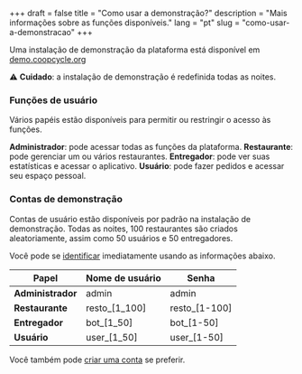 +++
draft = false
title = "Como usar a demonstração?"
description = "Mais informações sobre as funções disponíveis."
lang = "pt"
slug = "como-usar-a-demonstracao"
+++

Uma instalação de demonstração da plataforma está disponível em [demo.coopcycle.org](https://demo.coopcycle.org)


⚠️ **Cuidado**: a instalação de demonstração é redefinida todas as noites.

### Funções de usuário

Vários papéis estão disponíveis para permitir ou restringir o acesso às funções.

**Administrador**: pode acessar todas as funções da plataforma.
**Restaurante**: pode gerenciar um ou vários restaurantes.
**Entregador**: pode ver suas estatísticas e acessar o aplicativo.
**Usuário**: pode fazer pedidos e acessar seu espaço pessoal.

### Contas de demonstração

Contas de usuário estão disponíveis por padrão na instalação de demonstração.
Todas as noites, 100 restaurantes são criados aleatoriamente, assim como 50 usuários e 50 entregadores.

Você pode se [identificar](https://demo.coopcycle.org/login) imediatamente usando as informações abaixo.


<table class="table">
  <thead>
    <th>Papel</th>
    <th>Nome de usuário</th>
    <th>Senha</th>
  </thead>
  <tbody>
    <tr>
      <td><strong>Administrador</strong></td>
      <td>admin</td>
      <td>admin</td>
    </tr>
    <tr>
      <td><strong>Restaurante</strong></td>
      <td>resto_[1_100]</td>
      <td>resto_[1-100]</td>
    </tr>
    <tr>
      <td><strong>Entregador</strong></td>
      <td>bot_[1_50]</td>
      <td>bot_[1-50]</td>
    </tr>
    <tr>
      <td><strong>Usuário</strong></td>
      <td>user_[1_50]</td>
      <td>user_[1-50]</td>
    </tr>
  </tbody>
</table>

Você também pode [criar uma conta](https://demo.coopcycle.org/register/) se preferir.
